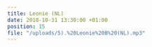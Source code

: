 ```yaml
---
title: Leonie (NL)
date: 2018-10-31 13:30:00 +01:00
position: 15
file: "/uploads/5).%20Leonie%20B%20(NL).mp3"
---
```


